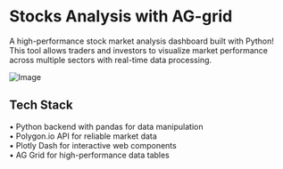 # Stocks Analysis with AG-grid

A high-performance stock market analysis dashboard built with Python! This tool allows traders and investors to visualize market performance across multiple sectors with real-time data processing.

![Image](https://github.com/user-attachments/assets/22da16bd-11e0-42ae-8c79-e89f152ffdbe)

## Tech Stack
•	Python backend with pandas for data manipulation<br>
•	Polygon.io API for reliable market data<br>
•	Plotly Dash for interactive web components<br>
•	AG Grid for high-performance data tables<br>

